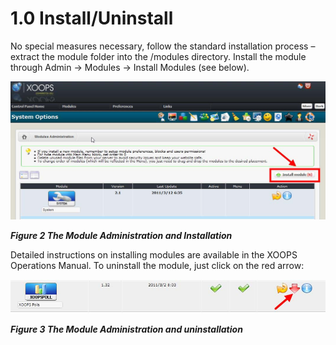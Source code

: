# 1.0 Install/Uninstall

No special measures necessary, follow the standard installation process – extract the module folder into the /modules directory. Install the module through Admin -> Modules -> Install Modules (see below). 
 
![img_3.jpg](../assets/img_3.jpg) 

***Figure 2 The Module Administration and Installation***

Detailed instructions on installing modules are available in the XOOPS Operations Manual. 
To uninstall the module, just click on the red arrow:

![img_4.jpg](../assets/img_4.jpg)  

***Figure 3 The Module Administration and uninstallation***
